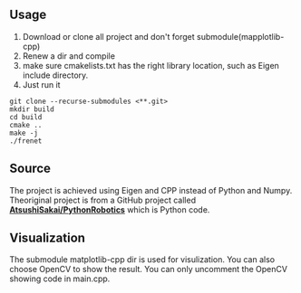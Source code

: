 ## Usage

1. Download or clone all project and don't forget submodule(mapplotlib-cpp)
2. Renew a dir and compile
3. make sure cmakelists.txt has the right library location, such as Eigen include directory.
4. Just run it

```
git clone --recurse-submodules <**.git>
mkdir build
cd build
cmake ..
make -j
./frenet
```

## Source

The project is achieved using Eigen and CPP instead of Python and Numpy. Theoriginal project is from a GitHub project called [**AtsushiSakai/PythonRobotics**](https://github.com/AtsushiSakai/PythonRobotics/tree/master/PathPlanning/FrenetOptimalTrajectory) which is Python code. 

## Visualization

The submodule matplotlib-cpp dir is used for visulization. You can also choose OpenCV to show the result. You can only uncomment the OpenCV showing code in main.cpp.

